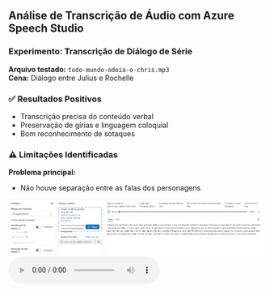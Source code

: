 ## Análise de Transcrição de Áudio com Azure Speech Studio

### Experimento: Transcrição de Diálogo de Série
**Arquivo testado:** `todo-mundo-odeia-o-chris.mp3`  
**Cena:** Diálogo entre Julius e Rochelle

### ✅ Resultados Positivos
- Transcrição precisa do conteúdo verbal
- Preservação de gírias e linguagem coloquial
- Bom reconhecimento de sotaques

### ⚠️ Limitações Identificadas
**Problema principal:**  
- Não houve separação entre as falas dos personagens

![Print da transcrição](/imagens/transcricao.png)
![Áudio de exemplo](/audio/dialogo-teste.mp3)